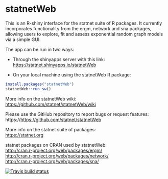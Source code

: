 statnetWeb
==========

This is an R-shiny interface for the statnet suite of R packages. It currently incorporates functionality from the ergm, network and sna packages, allowing users to explore, fit and assess exponential random graph models via a simple GUI.

The app can be run in two ways:  

* Through the shinyapps server with this link:   https://statnet.shinyapps.io/statnetWeb  

* On your local machine using the statnetWeb R package:
```r
install.packages("statnetWeb")
statnetWeb::run_sw()
```

More info on the statnetWeb wiki:   
https://github.com/statnet/statnetWeb/wiki

Please use the GitHub repository to report bugs or request features:
https://https://github.com/statnet/statnetWeb

More info on the statnet suite of packages:  
https://statnet.org 

statnet packages on CRAN used by statnetWeb:  
http://cran.r-project.org/web/packages/ergm/  
http://cran.r-project.org/web/packages/network/  
http://cran.r-project.org/web/packages/sna/

<!-- badges: start -->
[![Travis build status](https://travis-ci.com/statnet/statnetWeb.svg?branch=master)](https://travis-ci.com/statnet/statnetWeb)
<!-- badges: end -->

